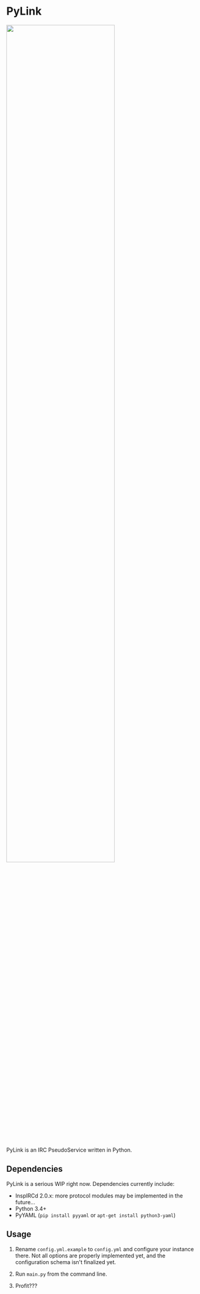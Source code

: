 # PyLink

<img src="https://dl.dropboxusercontent.com/u/18664770/pylink.png" width="75%" height="75%">

PyLink is an IRC PseudoService written in Python.

## Dependencies

PyLink is a serious WIP right now. Dependencies currently include:

* InspIRCd 2.0.x: more protocol modules may be implemented in the future...
* Python 3.4+
* PyYAML (`pip install pyyaml` or `apt-get install python3-yaml`)

## Usage

1) Rename `config.yml.example` to `config.yml` and configure your instance there. Not all options are properly implemented yet, and the configuration schema isn't finalized yet.

2) Run `main.py` from the command line.

3) Profit???

